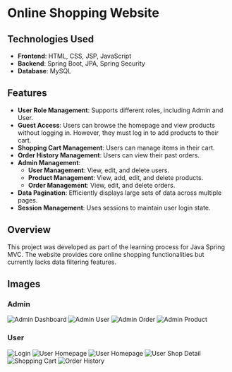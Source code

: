 # Online Shopping Website

## Technologies Used
- **Frontend**: HTML, CSS, JSP, JavaScript
- **Backend**: Spring Boot, JPA, Spring Security
- **Database**: MySQL

## Features
- **User Role Management**: Supports different roles, including Admin and User.
- **Guest Access**: Users can browse the homepage and view products without logging in. However, they must log in to add products to their cart.
- **Shopping Cart Management**: Users can manage items in their cart.
- **Order History Management**: Users can view their past orders.
- **Admin Management**:
  - **User Management**: View, edit, and delete users.
  - **Product Management**: View, add, edit, and delete products.
  - **Order Management**: View, edit, and delete orders.
- **Data Pagination**: Efficiently displays large sets of data across multiple pages.
- **Session Management**: Uses sessions to maintain user login state.

## Overview
This project was developed as part of the learning process for Java Spring MVC. The website provides core online shopping functionalities but currently lacks data filtering features.

## Images
### Admin
![Admin Dashboard](https://github.com/user-attachments/assets/f79ab330-24f7-4b51-9a9a-560ec210d2af)
![Admin User](https://github.com/user-attachments/assets/b0c9c9e4-834e-4cb2-ae5f-2c6a753be337)
![Admin Order](https://github.com/user-attachments/assets/135c7a4d-8b72-415a-abb4-55642d4fdbf4)
![Admin Product](https://github.com/user-attachments/assets/e0603943-8151-4c7e-8d7f-401e986a4563)

### User
![Login](https://github.com/user-attachments/assets/833d7b7d-19da-4a24-9383-1a066c1fa1c6)
![User Homepage](https://github.com/user-attachments/assets/dada0e2b-3d48-49a3-8ecd-3e3056d95530)
![User Homepage](https://github.com/user-attachments/assets/39eb0ff6-46ef-40ef-a70c-50bcee80f642)
![User Shop Detail](https://github.com/user-attachments/assets/a48d326b-ae5f-499c-ba62-23eb1fc5c109)
![Shopping Cart](https://github.com/user-attachments/assets/47ced320-8692-4ad8-b37a-ac46fe69e8be)
![Order History](https://github.com/user-attachments/assets/6e898bbe-7f21-4c0d-8d06-60b4cb6bbafd)

